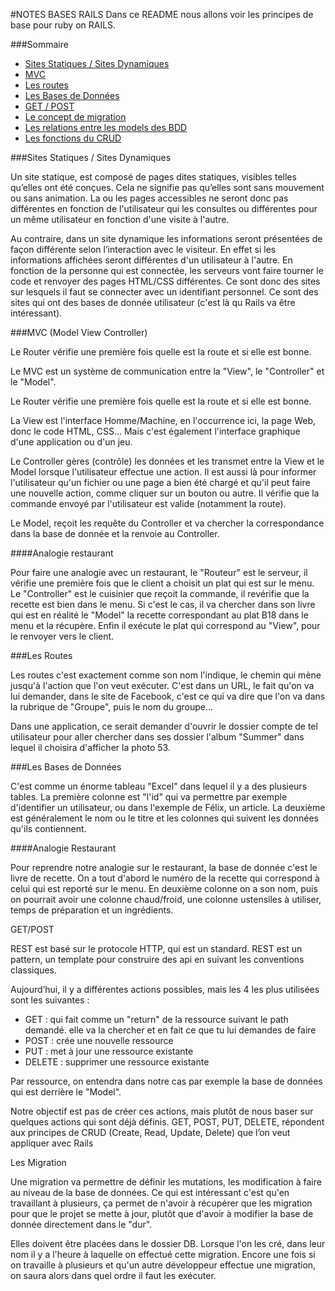 #NOTES BASES RAILS
Dans ce README nous allons voir les principes de base pour ruby on RAILS.

###Sommaire
* [Sites Statiques / Sites Dynamiques](#stat_dyn)
* [MVC](#mvc)
* [Les routes](#routes)
* [Les Bases de Données](#bases_de_données)
* [GET / POST](#getPost)
* [Le concept de migration](#migration)
* [Les relations entre les models des BDD](#relations_bdd)
* [Les fonctions du CRUD](#crud)


###<a name="stat_dyn">Sites Statiques / Sites Dynamiques</a>

Un site statique, est composé de pages dites statiques, visibles telles qu’elles ont été conçues. Cela ne signifie pas qu’elles sont sans mouvement ou sans animation. La ou les pages accessibles ne seront donc pas différentes en fonction de l'utilisateur qui les consultes ou différentes pour un même utilisateur en fonction d'une visite à l'autre.

Au contraire, dans un site dynamique les informations seront présentées de façon différente selon l’interaction avec le visiteur. En effet si les informations affichées seront différentes d'un utilisateur à l'autre. En fonction de la personne qui est connectée, les serveurs vont faire tourner le code et renvoyer des pages HTML/CSS différentes. Ce sont donc des sites sur lesquels il faut se connecter avec un identifiant personnel. Ce sont des sites qui ont des bases de donnée utilisateur (c'est là qu Rails va être intéressant).





###<a name="mvc">MVC (Model View Controller)</a>


Le Router vérifie une première fois quelle est la route et si elle est bonne.

Le MVC est un système de communication entre la "View", le "Controller" et le "Model".

Le Router vérifie une première fois quelle est la route et si elle est bonne.

La View est l'interface Homme/Machine, en l'occurrence ici, la page Web, donc le code HTML, CSS... Mais c'est également l'interface graphique d'une application ou d'un jeu.

Le Controller gères (contrôle) les données et les transmet entre la View et le Model lorsque l'utilisateur effectue une action. Il est aussi là pour informer l'utilisateur qu'un fichier ou une page a bien été chargé et qu'il peut faire une nouvelle action, comme cliquer sur un bouton ou autre.
Il vérifie que la commande envoyé par l'utilisateur est valide (notamment la route).

Le Model, reçoit les requête du Controller et va chercher la correspondance dans la base de donnée et la renvoie au Controller.


####Analogie restaurant

Pour faire une analogie avec un restaurant, le "Routeur" est le serveur, il vérifie une première fois que le client a choisit un plat qui est sur le menu.
Le "Controller" est le cuisinier que reçoit la commande, il revérifie que la recette est bien dans le menu.
Si c'est le cas, il va chercher dans son livre qui est en réalité le "Model" la recette correspondant au plat B18 dans le menu et la récupère.
Enfin il exécute le plat qui correspond au "View", pour le renvoyer vers le client.





###<a name="routes">Les Routes</a>

Les routes c'est exactement comme son nom l'indique, le chemin qui mène jusqu'à l'action que l'on veut exécuter.
C'est dans un URL, le fait qu'on va lui demander, dans le site de Facebook, c'est ce qui va dire que l'on va dans la rubrique de "Groupe", puis le nom du groupe...

Dans une application, ce serait demander d'ouvrir le dossier compte de tel utilisateur pour aller chercher dans ses dossier l'album "Summer" dans lequel il choisira d'afficher la photo 53.






###<a name="bases_de_données">Les Bases de Données</a>

C'est comme un énorme tableau "Excel" dans lequel il y a des plusieurs tables.
La première colonne est "l'id" qui va permettre par exemple d'identifier un utilisateur, ou dans l'exemple de Félix, un article. La deuxième est généralement le nom ou le titre et les colonnes qui suivent les données qu'ils contiennent.


####Analogie Restaurant

Pour reprendre notre analogie sur le restaurant, la base de donnée c'est le livre de recette.
On a tout d'abord le numéro de la recette qui correspond à celui qui est reporté sur le menu.
En deuxième colonne on a son nom, puis on pourrait avoir une colonne chaud/froid, une colonne ustensiles à utiliser, temps de préparation et un ingrédients.







GET/POST


REST est basé sur le protocole HTTP, qui est un standard. REST est un pattern, un template pour construire des api en suivant les conventions classiques.

Aujourd’hui, il y a différentes actions possibles, mais les 4 les plus utilisées sont les suivantes :
* GET : qui fait comme un "return" de la ressource suivant le path demandé. elle va la chercher et en fait ce que tu lui demandes de faire
* POST : crée une nouvelle ressource
* PUT : met à jour une ressource existante
* DELETE : supprimer une ressource existante

Par ressource, on entendra dans notre cas par exemple la base de données qui est derrière le "Model".

Notre objectif est pas de créer ces actions, mais plutôt de nous baser sur quelques actions qui sont déjà définis. GET, POST, PUT, DELETE, répondent aux principes de CRUD (Create, Read, Update, Delete) que l’on veut appliquer avec Rails







Les Migration

Une migration va permettre de définir les mutations, les modification à faire au niveau de la base de données.
Ce qui est intéressant c'est qu'en travaillant à plusieurs, ça permet de n'avoir à récupérer que les migration pour que le projet se mette à jour, plutôt que d'avoir à modifier la base de donnée directement dans le "dur".

Elles doivent être placées dans le dossier DB.
Lorsque l'on les cré, dans leur nom il y a l'heure à laquelle on effectué cette migration.
Encore une fois si on travaille à plusieurs et qu'un autre développeur effectue une migration, on saura alors dans quel ordre il faut les exécuter.

